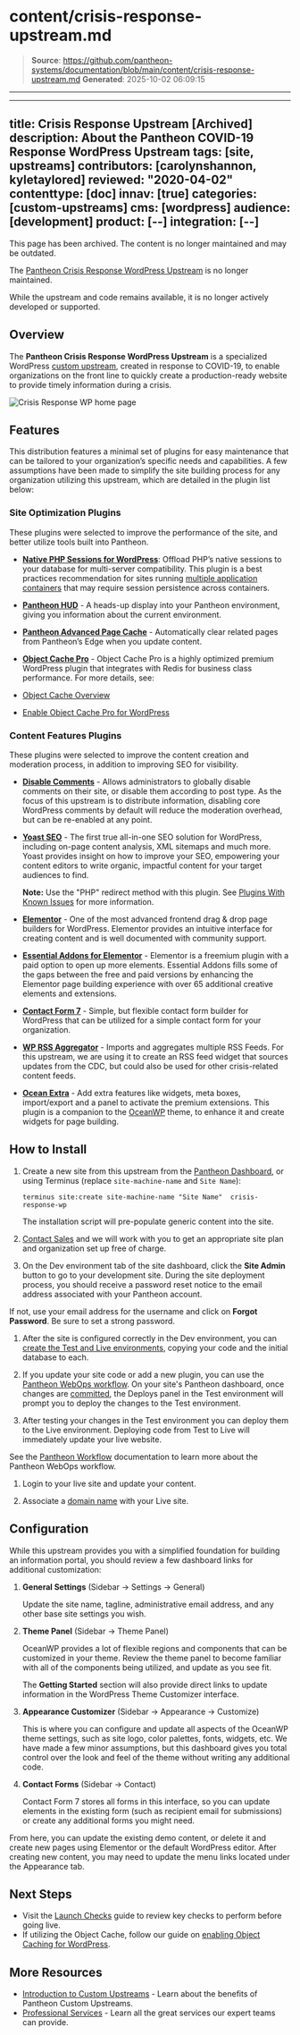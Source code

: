 # content/crisis-response-upstream.md

> **Source**: https://github.com/pantheon-systems/documentation/blob/main/content/crisis-response-upstream.md
> **Generated**: 2025-10-02 06:09:15

---

---
title: Crisis Response Upstream [Archived]
description: About the Pantheon COVID-19 Response WordPress Upstream
tags: [site, upstreams]
contributors: [carolynshannon, kyletaylored]
reviewed: "2020-04-02"
contenttype: [doc]
innav: [true]
categories: [custom-upstreams]
cms: [wordpress]
audience: [development]
product: [--]
integration: [--]
---

<Alert title="Warning" type="danger">

This page has been archived. The content is no longer maintained and may be outdated.

The [Pantheon Crisis Response WordPress Upstream](https://github.com/pantheon-upstreams/crisis-response-wp) is no longer maintained.

While the upstream and code remains available, it is no longer actively developed or supported.

</Alert>

## Overview

The **Pantheon Crisis Response WordPress Upstream** is a specialized WordPress [custom upstream](/guides/custom-upstream), created in response to COVID-19, to enable organizations on the front line to quickly create a production-ready website to provide timely information during a crisis.

![Crisis Response WP home page](../images/covid-response-home.png)

## Features

This distribution features a minimal set of plugins for easy maintenance that can be tailored to your organization’s specific needs and capabilities. A few assumptions have been made to simplify the site building process for any organization utilizing this upstream, which are detailed in the plugin list below:

### Site Optimization Plugins

These plugins were selected to improve the performance of the site, and better utilize tools built into Pantheon.

- **[Native PHP Sessions for WordPress](https://wordpress.org/plugins/wp-native-php-sessions/)**: Offload PHP’s native sessions to your database for multi-server compatibility. This plugin is a best practices recommendation for sites running [multiple application containers](/application-containers#multiple-application-containers) that may require session persistence across containers.

- **[Pantheon HUD](https://wordpress.org/plugins/pantheon-hud/)** - A heads-up display into your Pantheon environment, giving you information about the current environment.

- **[Pantheon Advanced Page Cache](https://wordpress.org/plugins/pantheon-advanced-page-cache/)** - Automatically clear related pages from Pantheon’s Edge when you update content.

- **[Object Cache Pro](https://objectcache.pro/)** - Object Cache Pro is a highly optimized premium WordPress plugin that integrates with Redis for business class performance. For more details, see:

- [Object Cache Overview](/object-cache#wordpress-object-cache-pro)
- [Enable Object Cache Pro for WordPress](/object-cache/wordpress)

### Content Features Plugins

These plugins were selected to improve the content creation and moderation process, in addition to improving SEO for visibility.

- **[Disable Comments](https://wordpress.org/plugins/disable-comments/)** - Allows administrators to globally disable comments on their site, or disable them according to post type. As the focus of this upstream is to distribute information, disabling core WordPress comments by default will reduce the moderation overhead, but can be re-enabled at any point.

- **[Yoast SEO](https://wordpress.org/plugins/wordpress-seo/)** - The first true all-in-one SEO solution for WordPress, including on-page content analysis, XML sitemaps and much more. Yoast provides insight on how to improve your SEO, empowering your content editors to write organic, impactful content for your target audiences to find.

  **Note:** Use the "PHP" redirect method with this plugin. See [Plugins With Known Issues](/wordpress-known-issues#yoast-seo) for more information.

- **[Elementor](https://wordpress.org/plugins/elementor/)** - One of the most advanced frontend drag & drop page builders for WordPress. Elementor provides an intuitive interface for creating content and is well documented with community support.

- **[Essential Addons for Elementor](https://wordpress.org/plugins/essential-addons-for-elementor-lite)** - Elementor is a freemium plugin with a paid option to open up more elements. Essential Addons fills some of the gaps between the free and paid versions by enhancing the Elementor page building experience with over 65 additional creative elements and extensions.

- **[Contact Form 7](https://wordpress.org/plugins/contact-form-7/)** - Simple, but flexible contact form builder for WordPress that can be utilized for a simple contact form for your organization.

- **[WP RSS Aggregator](https://wordpress.org/plugins/wp-rss-aggregator/)** - Imports and aggregates multiple RSS Feeds. For this upstream, we are using it to create an RSS feed widget that sources updates from the CDC, but could also be used for other crisis-related content feeds.

- **[Ocean Extra](https://wordpress.org/plugins/ocean-extra/)** - Add extra features like widgets, meta boxes, import/export and a panel to activate the premium extensions. This plugin is a companion to the [OceanWP](https://oceanwp.org/) theme, to enhance it and create widgets for page building.

## How to Install

1. Create a new site from this upstream from the [Pantheon Dashboard](https://dashboard.pantheon.io/sites/create?upstream_id=46fb2d82-3a81-4592-9afc-81ec57d9cf82), or using Terminus (replace `site-machine-name` and `Site Name`):

    ```bash{promptUser: user}
    terminus site:create site-machine-name "Site Name"  crisis-response-wp
    ```

    The installation script will pre-populate generic content into the site.

1. [Contact Sales](https://pantheon.io/contact-us) and we will work with you to get an appropriate site plan and organization set up free of charge.

1. On the Dev environment tab of the site dashboard, click the **Site Admin** button to go to your development site. During the site deployment process, you should receive a password reset notice to the email address associated with your Pantheon account.

  If not, use your email address for the username and click on **Forgot Password**. Be sure to set a strong password.

1. After the site is configured correctly in the Dev environment, you can [create the Test and Live environments](/guides/getstarted/addsite/#create-the-test-environment), copying your code and the initial database to each.

1. If you update your site code or add a new plugin, you can use the [Pantheon WebOps workflow](/pantheon-workflow). On your site's Pantheon dashboard, once changes are [committed](/guides/sftp/sftp-development), the Deploys panel in the Test environment will prompt you to deploy the changes to the Test environment.

1. After testing your changes in the Test environment you can deploy them to the Live environment. Deploying code from Test to Live will immediately update your live website.

  See the [Pantheon Workflow](/pantheon-workflow) documentation to learn more about the Pantheon WebOps workflow.

1. Login to your live site and update your content.

1. Associate a [domain name](/guides/launch/domains) with your Live site.

## Configuration

While this upstream provides you with a simplified foundation for building an information portal, you should review a few dashboard links for additional customization:

1. **General Settings** (Sidebar -> Settings -> General)

    Update the site name, tagline, administrative email address, and any other base site settings you wish.

1. **Theme Panel** (Sidebar -> Theme Panel)

    OceanWP provides a lot of flexible regions and components that can be customized in your theme. Review the theme panel to become familiar with all of the components being utilized, and update as you see fit.

    The **Getting Started** section will also provide direct links to update information in the WordPress Theme Customizer interface.

1. **Appearance Customizer** (Sidebar -> Appearance -> Customize)

    This is where you can configure and update all aspects of the OceanWP theme settings, such as site logo, color palettes, fonts, widgets, etc. We have made a few minor assumptions, but this dashboard gives you total control over the look and feel of the theme without writing any additional code.

1. **Contact Forms** (Sidebar -> Contact)

    Contact Form 7 stores all forms in this interface, so you can update elements in the existing form (such as recipient email for submissions) or create any additional forms you might need.

From here, you can update the existing demo content, or delete it and create new pages using Elementor or the default WordPress editor. After creating new content, you may need to update the menu links located under the Appearance tab.

## Next Steps

- Visit the [Launch Checks](/guides/launch/launch-check) guide to review key checks to perform before going live.
- If utilizing the Object Cache, follow our guide on [enabling Object Caching for WordPress](/object-cache/wordpress).

## More Resources

- [Introduction to Custom Upstreams](/guides/custom-upstream) - Learn about the benefits of Pantheon Custom Upstreams.
- [Professional Services](/guides/professional-services) - Learn all the great services our expert teams can provide.
